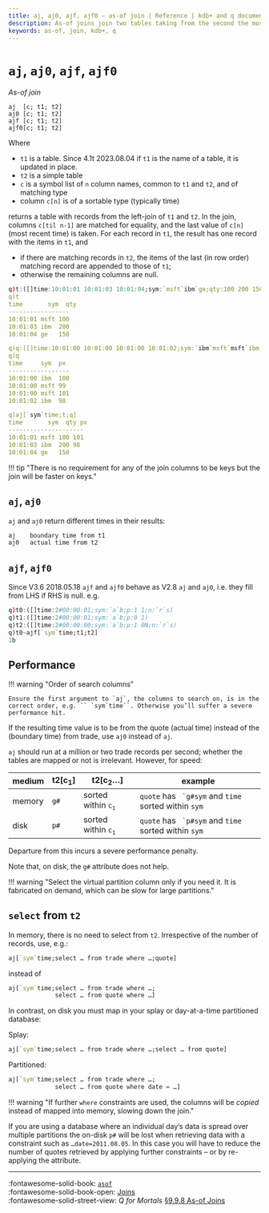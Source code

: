 ```yaml
---
title: aj, aj0, ajf, ajf0 – as-of join | Reference | kdb+ and q documentation
description: As-of joins join two tables taking from the second the most recent records prior to the times in the first
keywords: as-of, join, kdb+, q
---
```

# `aj`, `aj0`, `ajf`, `ajf0`




_As-of join_

```syntax
aj  [c; t1; t2]
aj0 [c; t1; t2]
ajf [c; t1; t2]
ajf0[c; t1; t2]
```

Where 

-   `t1` is a table. Since 4.1t 2023.08.04 if `t1` is the name of a table, it is updated in place.
-   `t2` is a simple table 
-   `c` is a symbol list of `n` column names, common to `t1` and `t2`, and of matching type
-   column `c[n]` is of a sortable type (typically time)

returns a table with records from the left-join of `t1` and `t2`.
In the join, columns `c[til n-1]` are matched for equality, and the last value of `c[n]` (most recent time) is taken.
For each record in `t1`, the result has one record with the items in `t1`, and

-   if there are matching records in `t2`, the items of the last (in row order) matching record are appended to those of `t1`;
-   otherwise the remaining columns are null.

```q
q)t:([]time:10:01:01 10:01:03 10:01:04;sym:`msft`ibm`ge;qty:100 200 150)
q)t
time       sym  qty
-----------------
10:01:01 msft 100
10:01:03 ibm  200
10:01:04 ge   150

q)q:([]time:10:01:00 10:01:00 10:01:00 10:01:02;sym:`ibm`msft`msft`ibm;px:100 99 101 98)
q)q
time     sym  px 
-----------------
10:01:00 ibm  100
10:01:00 msft 99 
10:01:00 msft 101
10:01:02 ibm  98 

q)aj[`sym`time;t;q]
time       sym  qty px
---------------------
10:01:01 msft 100 101
10:01:03 ibm  200 98
10:01:04 ge   150
```

!!! tip "There is no requirement for any of the join columns to be keys but the join will be faster on keys."


## `aj`, `aj0`

`aj` and `aj0` return different times in their results:

```txt
aj    boundary time from t1
aj0   actual time from t2
```


## `ajf`, `ajf0`

Since V3.6 2018.05.18 `ajf` and `ajf0` behave as V2.8 `aj` and `aj0`, i.e. they fill from LHS if RHS is null. e.g.

```q
q)t0:([]time:2#00:00:01;sym:`a`b;p:1 1;n:`r`s)
q)t1:([]time:2#00:00:01;sym:`a`b;p:0 1)
q)t2:([]time:2#00:00:00;sym:`a`b;p:1 0N;n:`r`s)
q)t0~ajf[`sym`time;t1;t2]
1b
```


## Performance

!!! warning "Order of search columns"

    Ensure the first argument to `aj`, the columns to search on, is in the correct order, e.g. `` `sym`time``. Otherwise you’ll suffer a severe performance hit.

If the resulting time value is to be from the quote (actual time) instead of the (boundary time) from trade, use `aj0` instead of `aj`.

`aj` should run at a million or two trade records per second; whether the tables are mapped or not is irrelevant. However, for speed:

medium | t2\[c<sub>1</sub>\] | t2\[c<sub>2</sub>…\] | example
-------|---------------------|----------------------|-----------------------
memory | `g#`          | sorted within <code>c<sub>1</sub></code> | `quote` has `` `g#sym`` and `time` sorted within `sym`
disk   | `p#`          | sorted within <code>c<sub>1</sub></code> | `quote` has `` `p#sym`` and `time` sorted within `sym`

Departure from this incurs a severe performance penalty. 

Note that, on disk, the `g#` attribute does not help.

!!! warning "Select the virtual partition column only if you need it. It is fabricated on demand, which can be slow for large partitions."


## `select` from `t2`

In memory, there is no need to select from `t2`. Irrespective of the number of records, use, e.g.:

```q
aj[`sym`time;select … from trade where …;quote]
```

instead of

```q
aj[`sym`time;select … from trade where …;
             select … from quote where …]
```

In contrast, on disk you must map in your splay or day-at-a-time partitioned database:

Splay:

```q
aj[`sym`time;select … from trade where …;select … from quote]
```

Partitioned:

```q
aj[`sym`time;select … from trade where …;
             select … from quote where date = …]
```

!!! warning "If further `where` constraints are used, the columns will be _copied_ instead of mapped into memory, slowing down the join."

If you are using a database where an individual day’s data is spread over multiple partitions the on-disk `p#` will be lost when retrieving data with a constraint such as `…date=2011.08.05`. 
In this case you will have to reduce the number of quotes retrieved by applying further constraints – or by re-applying the attribute.


----
:fontawesome-solid-book:
[`asof`](asof.md) 
<br>
:fontawesome-solid-book-open:
[Joins](../basics/joins.md)
<br>
:fontawesome-solid-street-view:
_Q for Mortals_
[§9.9.8 As-of Joins](/q4m3/9_Queries_q-sql/#998-as-of-joins)
